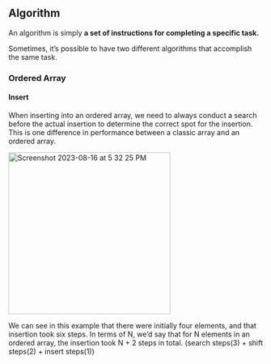## Algorithm
An algorithm is simply **a set of instructions for completing a specific task.**

Sometimes, it’s possible to have two different algorithms that accomplish the same task.

### Ordered Array
#### Insert
When inserting into an ordered array, we need to always conduct a search before the actual insertion to determine the correct spot for the insertion. This is one difference in performance between a classic array and an ordered array.

<img width="320" alt="Screenshot 2023-08-16 at 5 32 25 PM" src="https://github.com/viboloveyou12/Data-Structures-and-Algorithms-Note/assets/29854567/37c1b732-e864-4e57-b0c8-d249a55b07dc">

We can see in this example that there were initially four elements, and that insertion took six steps. In terms of N, we’d say that for N elements in an ordered array, the insertion took N + 2 steps in total. (search steps(3) + shift steps(2) + insert steps(1))
